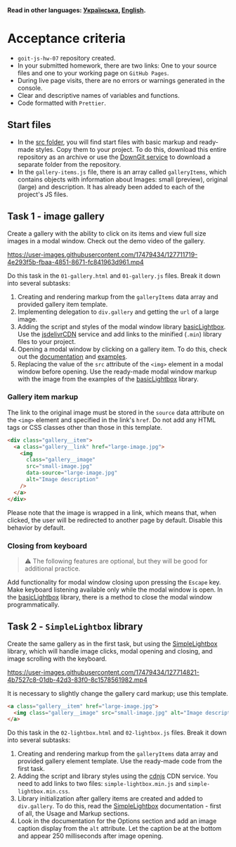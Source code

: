 **Read in other languages: [Українська](README.md), [English](README.en.md).**

# Acceptance criteria

- `goit-js-hw-07` repository created.
- In your submitted homework, there are two links: One to your source files and
  one to your working page on `GitHub Pages`.
- During live page visits, there are no errors or warnings generated in the
  console.
- Clear and descriptive names of variables and functions.
- Code formatted with `Prettier`.

## Start files

- In the [src folder](./src), you will find start files with basic markup and
  ready-made styles. Copy them to your project. To do this, download this entire
  repository as an archive or use the
  [DownGit service](https://downgit.github.io/) to download a separate folder
  from the repository.
- In the `gallery-items.js` file, there is an array called `galleryItems`, which
  contains objects with information about Images: small (preview), original
  (large) and description. It has already been added to each of the project's JS
  files.

## Task 1 - image gallery

Create a gallery with the ability to click on its items and view full size
images in a modal window. Check out the demo video of the gallery.

https://user-images.githubusercontent.com/17479434/127711719-4e293f5b-fbaa-4851-8671-fc841963d961.mp4

Do this task in the `01-gallery.html` and `01-gallery.js` files. Break it down
into several subtasks:

1. Creating and rendering markup from the `galleryItems` data array and provided
   gallery item template.
2. Implementing delegation to `div.gallery` and getting the `url` of a large
   image.
3. Adding the script and styles of the modal window library
   [basicLightbox](https://basiclightbox.electerious.com/). Use the
   [jsdelivrCDN](https://www.jsdelivr.com/package/npm/basiclightbox?path=dist)
   service and add links to the minified (`.min`) library files to your project.
4. Opening a modal window by clicking on a gallery item. To do this, check out
   the [documentation](https://github.com/electerious/basicLightbox#readme) and
   [examples](https://basiclightbox.electerious.com/).
5. Replacing the value of the `src` attribute of the `<img>` element in a modal
   window before opening. Use the ready-made modal window markup with the image
   from the examples of the
   [basicLightbox](https://basiclightbox.electerious.com/) library.

### Gallery item markup

The link to the original image must be stored in the `source` data attribute on
the `<img>` element and specified in the link's `href`. Do not add any HTML tags
or CSS classes other than those in this template.

```html
<div class="gallery__item">
  <a class="gallery__link" href="large-image.jpg">
    <img
      class="gallery__image"
      src="small-image.jpg"
      data-source="large-image.jpg"
      alt="Image description"
    />
  </a>
</div>
```

Please note that the image is wrapped in a link, which means that, when clicked,
the user will be redirected to another page by default. Disable this behavior by
default.

### Closing from keyboard

> ⚠️ The following features are optional, but they will be good for additional
> practice.

Add functionality for modal window closing upon pressing the `Escape` key. Make
keyboard listening available only while the modal window is open. In the
[basicLightbox](https://basiclightbox.electerious.com/) library, there is a
method to close the modal window programmatically.

## Task 2 - `SimpleLightbox` library

Create the same gallery as in the first task, but using the
[SimpleLightbox](https://simplelightbox.com/) library, which will handle image
clicks, modal opening and closing, and image scrolling with the keyboard.

https://user-images.githubusercontent.com/17479434/127714821-4b7527c8-01db-42d3-83f0-8c1578561982.mp4

It is necessary to slightly change the gallery card markup; use this template.

```html
<a class="gallery__item" href="large-image.jpg">
  <img class="gallery__image" src="small-image.jpg" alt="Image description" />
</a>
```

Do this task in the `02-lightbox.html` and `02-lightbox.js` files. Break it down
into several subtasks:

1. Creating and rendering markup from the `galleryItems` data array and provided
   gallery element template. Use the ready-made code from the first task.
2. Adding the script and library styles using the
   [cdnjs](https://cdnjs.com/libraries/simplelightbox) CDN service. You need to
   add links to two files: `simple-lightbox.min.js` and
   `simple-lightbox.min.css`.
3. Library initialization after gallery items are created and added to
   `div.gallery`. To do this, read the
   [SimpleLightbox](https://simplelightbox.com/) documentation - first of all,
   the Usage and Markup sections.
4. Look in the documentation for the Options section and add an image caption
   display from the `alt` attribute. Let the caption be at the bottom and appear
   250 milliseconds after image opening.
